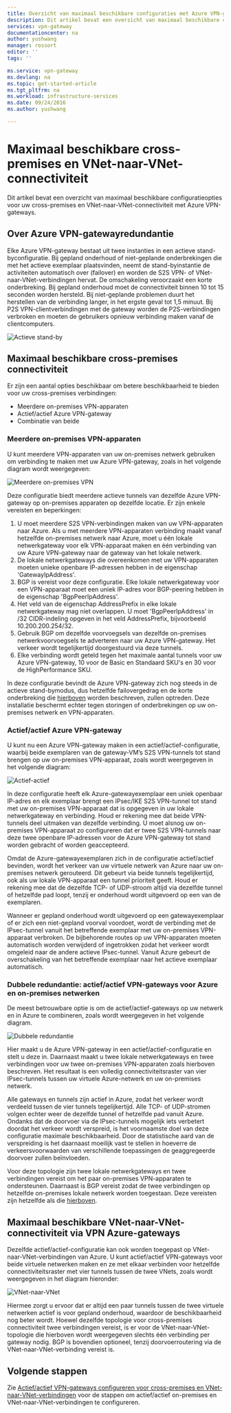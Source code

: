 ```yaml
---
title: Overzicht van maximaal beschikbare configuraties met Azure VPN-gateways | Microsoft Docs
description: Dit artikel bevat een overzicht van maximaal beschikbare configuratieopties met Azure VPN-gateways.
services: vpn-gateway
documentationcenter: na
author: yushwang
manager: rossort
editor: ''
tags: ''

ms.service: vpn-gateway
ms.devlang: na
ms.topic: get-started-article
ms.tgt_pltfrm: na
ms.workload: infrastructure-services
ms.date: 09/24/2016
ms.author: yushwang

---
```

# Maximaal beschikbare cross-premises en VNet-naar-VNet-connectiviteit
Dit artikel bevat een overzicht van maximaal beschikbare configuratieopties voor uw cross-premises en VNet-naar-VNet-connectiviteit met Azure VPN-gateways.

## <a name = "activestandby"></a>Over Azure VPN-gatewayredundantie
Elke Azure VPN-gateway bestaat uit twee instanties in een actieve stand-byconfiguratie. Bij gepland onderhoud of niet-geplande onderbrekingen die met het actieve exemplaar plaatsvinden, neemt de stand-byinstantie de activiteiten automatisch over (failover) en worden de S2S VPN- of VNet-naar-VNet-verbindingen hervat. De omschakeling veroorzaakt een korte onderbreking. Bij gepland onderhoud moet de connectiviteit binnen 10 tot 15 seconden worden hersteld. Bij niet-geplande problemen duurt het herstellen van de verbinding langer, in het ergste geval tot 1,5 minuut. Bij P2S VPN-clientverbindingen met de gateway worden de P2S-verbindingen verbroken en moeten de gebruikers opnieuw verbinding maken vanaf de clientcomputers.

![Actieve stand-by](./media/vpn-gateway-highlyavailable/active-standby.png)

## Maximaal beschikbare cross-premises connectiviteit
Er zijn een aantal opties beschikbaar om betere beschikbaarheid te bieden voor uw cross-premises verbindingen:

* Meerdere on-premises VPN-apparaten
* Actief/actief Azure VPN-gateway
* Combinatie van beide

### <a name = "activeactiveonprem"></a>Meerdere on-premises VPN-apparaten
U kunt meerdere VPN-apparaten van uw on-premises netwerk gebruiken om verbinding te maken met uw Azure VPN-gateway, zoals in het volgende diagram wordt weergegeven:

![Meerdere on-premises VPN](./media/vpn-gateway-highlyavailable/multiple-onprem-vpns.png)

Deze configuratie biedt meerdere actieve tunnels van dezelfde Azure VPN-gateway op on-premises apparaten op dezelfde locatie. Er zijn enkele vereisten en beperkingen:

1. U moet meerdere S2S VPN-verbindingen maken van uw VPN-apparaten naar Azure. Als u met meerdere VPN-apparaten verbinding maakt vanaf hetzelfde on-premises netwerk naar Azure, moet u één lokale netwerkgateway voor elk VPN-apparaat maken en één verbinding van uw Azure VPN-gateway naar de gateway van het lokale netwerk.
2. De lokale netwerkgateways die overeenkomen met uw VPN-apparaten moeten unieke openbare IP-adressen hebben in de eigenschap 'GatewayIpAddress'.
3. BGP is vereist voor deze configuratie. Elke lokale netwerkgateway voor een VPN-apparaat moet een uniek IP-adres voor BGP-peering hebben in de eigenschap 'BgpPeerIpAddress'.
4. Het veld van de eigenschap AddressPrefix in elke lokale netwerkgateway mag niet overlappen. U moet 'BgpPeerIpAddress' in /32 CIDR-indeling opgeven in het veld AddressPrefix, bijvoorbeeld 10.200.200.254/32.
5. Gebruik BGP om dezelfde voorvoegsels van dezelfde on-premises netwerkvoorvoegsels te adverteren naar uw Azure VPN-gateway. Het verkeer wordt tegelijkertijd doorgestuurd via deze tunnels.
6. Elke verbinding wordt geteld tegen het maximale aantal tunnels voor uw Azure VPN-gateway, 10 voor de Basic en Standaard SKU's en 30 voor de HighPerformance SKU. 

In deze configuratie bevindt de Azure VPN-gateway zich nog steeds in de actieve stand-bymodus, dus hetzelfde failovergedrag en de korte onderbreking die [hierboven](#activestandby) worden beschreven, zullen optreden. Deze installatie beschermt echter tegen storingen of onderbrekingen op uw on-premises netwerk en VPN-apparaten.

### Actief/actief Azure VPN-gateway
U kunt nu een Azure VPN-gateway maken in een actief/actief-configuratie, waarbij beide exemplaren van de gateway-VM’s S2S VPN-tunnels tot stand brengen op uw on-premises VPN-apparaat, zoals wordt weergegeven in het volgende diagram:

![Actief-actief](./media/vpn-gateway-highlyavailable/active-active.png)

In deze configuratie heeft elk Azure-gatewayexemplaar een uniek openbaar IP-adres en elk exemplaar brengt een IPsec/IKE S2S VPN-tunnel tot stand met uw on-premises VPN-apparaat dat is opgegeven in uw lokale netwerkgateway en verbinding. Houd er rekening mee dat beide VPN-tunnels deel uitmaken van dezelfde verbinding. U moet alsnog uw on-premises VPN-apparaat zo configureren dat er twee S2S VPN-tunnels naar deze twee openbare IP-adressen voor de Azure VPN-gateway tot stand worden gebracht of worden geaccepteerd.

Omdat de Azure-gatewayexemplaren zich in de configuratie actief/actief bevinden, wordt het verkeer van uw virtuele netwerk van Azure naar uw on-premises netwerk gerouteerd. Dit gebeurt via beide tunnels tegelijkertijd, ook als uw lokale VPN-apparaat een tunnel prioriteit geeft. Houd er rekening mee dat de dezelfde TCP- of UDP-stroom altijd via dezelfde tunnel of hetzelfde pad loopt, tenzij er onderhoud wordt uitgevoerd op een van de exemplaren.

Wanneer er gepland onderhoud wordt uitgevoerd op een gatewayexemplaar of er zich een niet-gepland voorval voordoet, wordt de verbinding met de IPsec-tunnel vanuit het betreffende exemplaar met uw on-premises VPN-apparaat verbroken. De bijbehorende routes op uw VPN-apparaten moeten automatisch worden verwijderd of ingetrokken zodat het verkeer wordt omgeleid naar de andere actieve IPsec-tunnel. Vanuit Azure gebeurt de overschakeling van het betreffende exemplaar naar het actieve exemplaar automatisch.

### Dubbele redundantie: actief/actief VPN-gateways voor Azure en on-premises netwerken
De meest betrouwbare optie is om de actief/actief-gateways op uw netwerk en in Azure te combineren, zoals wordt weergegeven in het volgende diagram.

![Dubbele redundantie](./media/vpn-gateway-highlyavailable/dual-redundancy.png)

Hier maakt u de Azure VPN-gateway in een actief/actief-configuratie en stelt u deze in. Daarnaast maakt u twee lokale netwerkgateways en twee verbindingen voor uw twee on-premises VPN-apparaten zoals hierboven beschreven. Het resultaat is een volledig connectiviteitsraster van vier IPsec-tunnels tussen uw virtuele Azure-netwerk en uw on-premises netwerk.

Alle gateways en tunnels zijn actief in Azure, zodat het verkeer wordt verdeeld tussen de vier tunnels tegelijkertijd. Alle TCP- of UDP-stromen volgen echter weer de dezelfde tunnel of hetzelfde pad vanuit Azure. Ondanks dat de doorvoer via de IPsec-tunnels mogelijk iets verbetert doordat het verkeer wordt verspreid, is het voornaamste doel van deze configuratie maximale beschikbaarheid. Door de statistische aard van de verspreiding is het daarnaast moeilijk vast te stellen in hoeverre de verkeersvoorwaarden van verschillende toepassingen de geaggregeerde doorvoer zullen beïnvloeden.

Voor deze topologie zijn twee lokale netwerkgateways en twee verbindingen vereist om het paar on-premises VPN-apparaten te ondersteunen. Daarnaast is BGP vereist zodat de twee verbindingen op hetzelfde on-premises lokale netwerk worden toegestaan. Deze vereisten zijn hetzelfde als die [hierboven](#activeactiveonprem). 

## Maximaal beschikbare VNet-naar-VNet-connectiviteit via VPN Azure-gateways
Dezelfde actief/actief-configuratie kan ook worden toegepast op VNet-naar-VNet-verbindingen van Azure. U kunt actief/actief VPN-gateways voor beide virtuele netwerken maken en ze met elkaar verbinden voor hetzelfde connectiviteitsraster met vier tunnels tussen de twee VNets, zoals wordt weergegeven in het diagram hieronder:

![VNet-naar-VNet](./media/vpn-gateway-highlyavailable/vnet-to-vnet.png)

Hiermee zorgt u ervoor dat er altijd een paar tunnels tussen de twee virtuele netwerken actief is voor gepland onderhoud, waardoor de beschikbaarheid nog beter wordt. Hoewel dezelfde topologie voor cross-premises connectiviteit twee verbindingen vereist, is er voor de VNet-naar-VNet-topologie die hierboven wordt weergegeven slechts één verbinding per gateway nodig. BGP is bovendien optioneel, tenzij doorvoerroutering via de VNet-naar-VNet-verbinding vereist is.

## Volgende stappen
Zie [Actief/actief VPN-gateways configureren voor cross-premises en VNet-naar-VNet-verbindingen](http://go.microsoft.com/fwlink/?LinkId=828726) voor de stappen om actief/actief on-premises en VNet-naar-VNet-verbindingen te configureren.

<!--HONumber=Sep16_HO4-->


